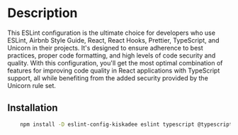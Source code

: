 # Description

This ESLint configuration is the ultimate choice for developers who use ESLint, Airbnb Style Guide, React, React Hooks, Prettier, TypeScript, and Unicorn in their projects. It's designed to ensure adherence to best practices, proper code formatting, and high levels of code security and quality. With this configuration, you'll get the most optimal combination of features for improving code quality in React applications with TypeScript support, all while benefiting from the added security provided by the Unicorn rule set.

## Installation

```bash
    npm install -D eslint-config-kiskadee eslint typescript @typescript-eslint/eslint-plugin @typescript-eslint/parser eslint-import-resolver-typescript eslint-config-airbnb eslint-config-airbnb-base eslint-config-prettier eslint-plugin-import eslint-plugin-jest-dom eslint-plugin-jsx-a11y eslint-plugin-prettier eslint-plugin-react eslint-plugin-react-hooks eslint-plugin-unicorn eslint-plugin-unused-imports prettier
```
